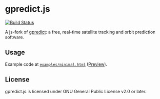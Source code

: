 # gpredict.js
[![Build Status](https://travis-ci.org/kerel-fs/gpredict.js.svg?branch=master)](https://travis-ci.org/kerel-fs/gpredict.js)

A js-fork of [gpredict](https://github.com/csete/gpredict): a free, real-time satellite tracking and orbit prediction software.

## Usage

Example code at [`examples/minimal.html`](examples/minimal.html) ([Preview](https://kerel-fs.github.io/gpredict.js/examples/minimal.html)).

## License

gpredict.js is licensed under GNU General Public License v2.0 or later.

